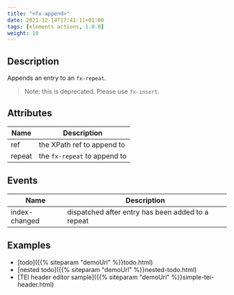 ```yaml
---
title: "<fx-append>"
date: 2021-12-14T17:41:11+01:00
tags: [elements actions, 1.0.0]
weight: 10
---
```


## Description

Appends an entry to an `fx-repeat`.

> Note: this is deprecated. Please use `fx-insert`.

## Attributes

| Name | Description |
|------|-------------|
| ref | the XPath ref to append to |
| repeat | the `fx-repeat` to append to |

## Events

| Name | Description |
|------|-------------|
| index-changed | dispatched after entry has been added to a repeat |

## Examples

* [todo]({{% siteparam "demoUrl" %}}todo.html)
* [nested todo]({{% siteparam "demoUrl" %}}nested-todo.html)
* [TEI header editor sample]({{% siteparam "demoUrl" %}}simple-tei-header.html)



